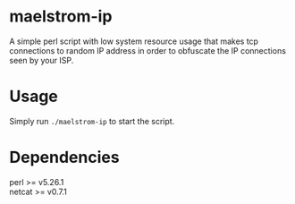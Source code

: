 # maelstrom-ip

A simple perl script with low system resource usage that makes tcp connections to random IP address in order to obfuscate the IP connections seen by your ISP.

# Usage

Simply run `./maelstrom-ip` to start the script. <br />


# Dependencies
perl >= v5.26.1 <br />
netcat >= v0.7.1 <br />


